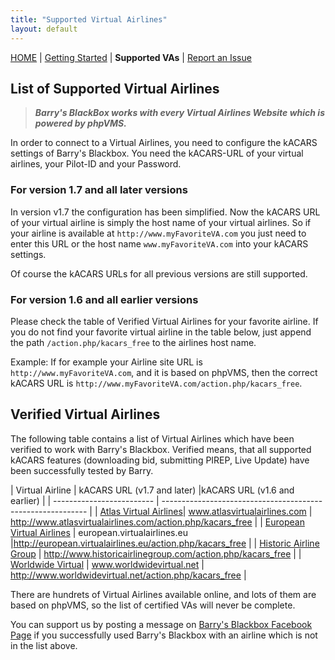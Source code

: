 ```yaml
---
title: "Supported Virtual Airlines"
layout: default
---
```


[HOME](.) | [Getting Started](./getting-started) | **Supported VAs** | [Report an Issue](https://github.com/barryballantines/BarrysBlackBox/issues)

## List of Supported Virtual Airlines

> ***Barry's BlackBox works with every Virtual Airlines Website which is powered by phpVMS.***

In order to connect to a Virtual Airlines, you need to configure the kACARS settings of Barry's Blackbox.
You need the kACARS-URL of your virtual airlines, your Pilot-ID and your Password.

### For version 1.7 and all later versions

In version v1.7 the configuration has been simplified. Now the kACARS URL of your virtual airline is 
simply the host name of your virtual airlines. So if your airline is available at `http://www.myFavoriteVA.com` 
you just need to enter this URL or the host name `www.myFavoriteVA.com` into your kACARS settings.

Of course the kACARS URLs for all previous versions are still supported.

### For version 1.6 and all earlier versions

Please check the table of Verified Virtual Airlines for your favorite airline. 
If you do not find your favorite virtual airline in the table below, just append 
the path `/action.php/kacars_free` to the airlines host name. 

Example: If for example your Airline site URL is `http://www.myFavoriteVA.com`, and it is based on phpVMS, 
then the correct kACARS URL is `http://www.myFavoriteVA.com/action.php/kacars_free`.

## Verified Virtual Airlines

The following table contains a list of Virtual Airlines which have been verified to work with Barry's Blackbox. 
Verified means, that all supported kACARS features (downloading bid, submitting PIREP, Live Update) have been successfully tested by Barry. 


| Virtual Airline           | kACARS URL (v1.7 and later) |kACARS URL (v1.6 and earlier)  | 
| ------------------------- | ----------------------------------------------------------- |
| [Atlas Virtual Airlines](http://www.atlasvirtualairlines.com)| www.atlasvirtualairlines.com | http://www.atlasvirtualairlines.com/action.php/kacars_free |
| [European Virtual Airlines](http://european.virtualairlines.eu) | european.virtualairlines.eu |http://european.virtualairlines.eu/action.php/kacars_free   |
| [Historic Airline Group](http://www.historicairlinegroup.com) | http://www.historicairlinegroup.com/action.php/kacars_free  |
| [Worldwide Virtual](http://www.worldwidevirtual.net) | www.worldwidevirtual.net | http://www.worldwidevirtual.net/action.php/kacars_free |


There are hundrets of Virtual Airlines available online, and lots of them are based on phpVMS, so the list of certified VAs will 
never be complete.

You can support us by posting a message on [Barry's Blackbox Facebook Page](https://www.facebook.com/BallantinesAvionics/) if you
successfully used Barry's Blackbox with an airline which is not in the list above.



 
